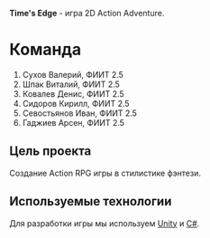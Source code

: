 **Time's Edge** - игра 2D Action Adventure. 

# Команда

1. Сухов Валерий, ФИИТ 2.5
2. Шпак Виталий, ФИИТ 2.5
3. Ковалев Денис, ФИИТ 2.5
4. Сидоров Кирилл, ФИИТ 2.5
5. Севостьянов Иван, ФИИТ 2.5
6. Гаджиев Арсен, ФИИТ 2.5

## Цель проекта

Создание Action RPG игры в стилистике фэнтези. 

## Используемые технологии 

Для разработки игры мы используем [Unity][unity] и [C#][cs].

[unity]: https://unity.com/ru
[cs]: https://learn.microsoft.com/ru-ru/dotnet/csharp/ 
